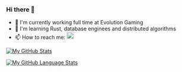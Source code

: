 ### Hi there 👋

- 🔭 I'm currently working full time at Evolution Gaming
- 🌱 I'm learning Rust, database enginees and distributed algorithms
- 📫 How to reach me: 
<a href="https://www.linkedin.com/in/poweright"><img src="https://cdn-icons-png.flaticon.com/512/174/174857.png" height=20/></a>

[![My GitHub Stats](https://github-readme-stats.vercel.app/api/?username=poweright&count_private=true&theme=tokyonight&showicons=true)]()


[![My GitHub Language Stats](https://github-readme-stats.vercel.app/api/top-langs/?username=poweright&langs_count=5&theme=tokyonight)]()
<!--
**poweright/poweright** is a ✨ _special_ ✨ repository because its `README.md` (this file) appears on your GitHub profile.

Here are some ideas to get you started:

- 🔭 I’m currently working on ...
- 🌱 I’m currently learning ...
- 👯 I’m looking to collaborate on ...
- 🤔 I’m looking for help with ...
- 💬 Ask me about ...
- 📫 How to reach me: ...
- 😄 Pronouns: ...
- ⚡ Fun fact: ...
-->
